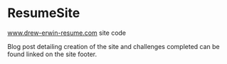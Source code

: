 # ResumeSite
www.drew-erwin-resume.com site code

Blog post detailing creation of the site and challenges completed can be found linked on the site footer.
